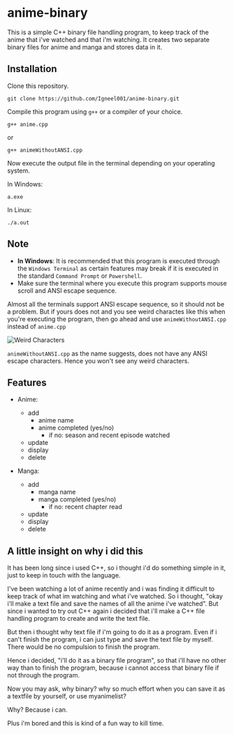 # anime-binary

This is a simple C++ binary file handling program, to keep track of the anime that i've watched and that i'm watching.
It creates two separate binary files for anime and manga and stores data in it.

## Installation
Clone this repository.
```
git clone https://github.com/Igneel001/anime-binary.git
```
Compile this program using `g++` or a compiler of your choice.
```
g++ anime.cpp 
```
or 
```
g++ animeWithoutANSI.cpp
```
Now execute the output file in the terminal depending on your operating system.

In Windows:
```
a.exe
``` 
In Linux:
```
./a.out
```

## Note
- **In Windows**: It is recommended that this program is executed through the `Windows Terminal` as certain features may break if it is executed in the standard `Command Prompt` or `Powershell`.
- Make sure the terminal where you execute this program supports mouse scroll and ANSI escape sequence.

Almost all the terminals support ANSI escape sequence, so it should not be a problem. But if yours does not and you see weird charactes like this when you're executing the program, then go ahead and use `animeWithoutANSI.cpp` instead of `anime.cpp`

![Weird Characters](https://github.com/Igneel001/anime-binary/blob/main/screenshots/weird-characters.JPG)

`animeWithoutANSI.cpp` as the name suggests, does not have any ANSI escape characters. Hence you won't see any weird characters.

## Features
- Anime:
  - add
    - anime name
    - anime completed (yes/no)
      - if no: season and recent episode watched
  - update 
  - display 
  - delete 

- Manga:
  - add
    - manga name
    - manga completed (yes/no)
      - if no: recent chapter read
  - update 
  - display 
  - delete


## A little insight on why i did this

It has been long since i used C++, so i thought i'd do something simple in it, just to keep in touch with the language. 

I've been watching a lot of anime recently and i was finding it difficult to keep track of what im watching and what i've watched. So i thought, "okay i'll make a text file and save the names of all the anime i've watched". But since i wanted to try out C++ again i decided that i'll make a C++ file handling program to create and write the text file. 

But then i thought why text file if i'm going to do it as a program. Even if i can't finish the program, i can just type and save the text file by myself. There would be no compulsion to finish the program.

Hence i decided, "i'll do it as a binary file program", so that i'll have no other way than to finish the program, because i cannot access that binary file if not through the program. 

Now you may ask, why binary? why so much effort when you can save it as a textfile by yourself, or use myanimelist?

Why?
Because i can.

Plus i'm bored and this is kind of a fun way to kill time.
